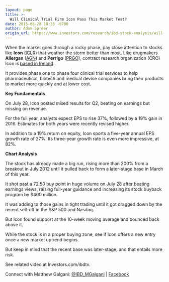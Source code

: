 ```yaml
---
layout: page
title: >-
  Will Clinical Trial Firm Icon Pass This Market Test?
date: 2015-08-28 18:33 -0700
author: Adam Spreer
origin_url: https://www.investors.com/research/ibd-stock-analysis/will-clinical-trial-firm-icon-pass-this-market-test/
---
```





  

When the market goes through a rocky phase, pay close attention to stocks like **Icon** ([ICLR](https://research.investors.com/quote.aspx?symbol=ICLR)) that weather the storm better than most. Like drugmakers **Allergan** ([AGN](https://research.investors.com/quote.aspx?symbol=AGN)) and **Perrigo** ([PRGO](https://research.investors.com/quote.aspx?symbol=PRGO)), contract research organization (CRO) Icon is [based in Ireland](http://news.investors.com/investing-international-leaders/082615-768312-overseas-ibd-50-leaders-test-support.htm).

  

It provides phase one to phase four clinical trial services to help pharmaceutical, biotech and medical device companies bring their products to market more quickly and at lower cost.

  

**Key Fundamentals**

  

On July 28, Icon posted mixed results for Q2, beating on earnings but missing on revenue.

  

For the full year, analysts expect EPS to rise 37%, followed by a 19% gain in 2016. Estimates for both years were recently revised higher.

  

In addition to a 19% return on equity, Icon sports a five-year annual EPS growth rate of 27%. Its three-year growth rate is even more impressive, at 82%.

  

**Chart Analysis**

  

The stock has already made a big run, rising more than 200% from a breakout in July 2012 until it pulled back to form a later-stage base in March of this year.

  

It shot past a 72.50 buy point in huge volume on July 28 after beating earnings views, raising full-year guidance and increasing its stock buyback program by $400 million.

  

It was adding to those gains in tight trading until it got dragged down by the recent sell-off in the S&P 500 and Nasdaq.

  

But Icon found support at the 10-week moving average and bounced back above it.

  

While the stock is in a proper buying zone, see if Icon offers a new entry once a new market uptrend begins.

  

But keep in mind that the recent base was later-stage, and that entails more risk.

  

See related video at Investors.com/ibdtv.

  

Connect with Matthew Galgani: [@IBD\_MGalgani](https://twitter.com/ibd_mgalgani) | [Facebook](https://www.facebook.com/pages/Matt-Galgani/435399186575951?fref=ts)




